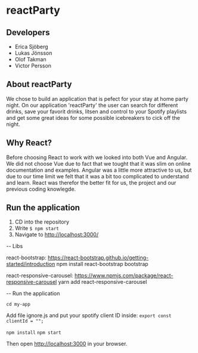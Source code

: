 # reactParty #

## Developers
* Erica Sjöberg
* Lukas Jönsson
* Olof Takman
* Victor Persson 

## About reactParty
We chose to build an application that is pefect for your stay at home party night. On our application 'reactParty' the user can search for different drinks, save your favorit drinks, litsen and control to your Spotify playlists and get some great ideas for some possible icebreakers to cick off the night. 
    

## Why React?
Before choosing React to work with we looked into both Vue and Angular. We did not choose Vue due to fact that we tought that it was slim on online documentation and examples. Angular was a little more attractive to us, but due to our time limit we felt that it was a bit too complicated to understand and learn. React was therefor the better fit for us, the project and our previous coding knowlegde. 

## Run the application
1. CD into the repository
2. Write `$ npm start`
3. Navigate to [http://localhost:3000/](http://localhost:3000/)

-- Libs

react-bootstrap: https://react-bootstrap.github.io/getting-started/introduction
npm install react-bootstrap bootstrap

react-responsive-carousel: https://www.npmjs.com/package/react-responsive-carousel
yarn add react-responsive-carousel

-- Run the application

`cd my-app`

Add file ignore.js and put your spotify client ID inside:
`export const clientId = "";`

`npm install`
`npm start`

Then open [http://localhost:3000](http://localhost:3000) in your browser.